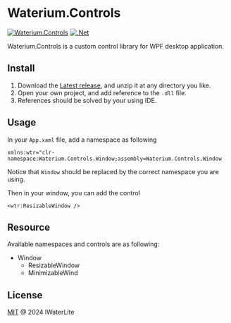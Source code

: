# Waterium.Controls

[![Waterium.Controls](https://img.shields.io/badge/Waterium.Controls-%40lWaterLite-blue)](https://github.com/lWaterLite) [![.Net](https://img.shields.io/badge/.NET-8.0-green)](https://dotnet.microsoft.com/en-us/download/dotnet/8.0)

Waterium.Controls is a custom control library for WPF desktop application.

## Install

1. Download the [Latest release](https://github.com/lWaterLite/Waterium.Iconfont/release), and unzip it at any directory you like.
2. Open your own project, and add reference to the `.dll` file.
3. References should be solved by your using IDE.

## Usage

In your `App.xaml` file, add a namespace as following

```xaml
xmlns:wtr="clr-namespace:Waterium.Controls.Window;assembly=Waterium.Controls.Window
```

Notice that `Window` should be replaced by the correct namespace you are using.

Then in your window, you can add the control

```xaml
<wtr:ResizableWindow />
```

## Resource

Available namespaces and controls are as following:

- Window
  - ResizableWindow
  - MinimizableWind


## License

[MIT](LICENSE) @ 2024 lWaterLite